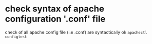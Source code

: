 # check syntax of apache configuration '.conf' file
check of all apache config file (i.e .conf) are syntactically ok
````apachectl configtest````
